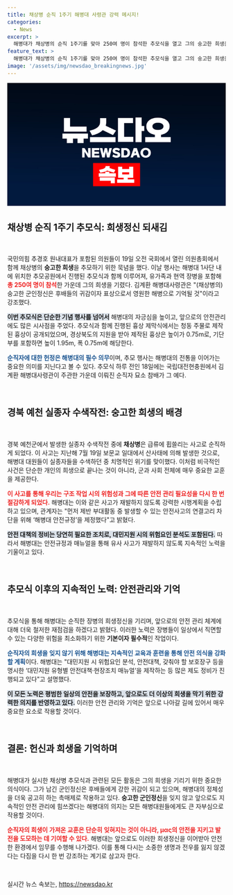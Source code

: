 ```yaml
---
title: 채상병 순직 1주기 해병대 사령관 강력 메시지!
categories:
  - News
excerpt: >
  해병대가 채상병의 순직 1주기를 맞아 250여 명이 참석한 추모식을 열고 그의 숭고한 희생을 기렸습니다. 국방부는 최고 예우로 그를 추모하며, 안전사고 예방을 위한 새로운 대책을 마련 중입니다.
feature_text: >
  해병대가 채상병의 순직 1주기를 맞아 250여 명이 참석한 추모식을 열고 그의 숭고한 희생을 기렸습니다. 국방부는 최고 예우로 그를 추모하며, 안전사고 예방을 위한 새로운 대책을 마련 중입니다.
image: '/assets/img/newsdao_breakingnews.jpg'
---
```


<p><img src="/assets/img/newsdao_breakingnews.jpg" alt="cryptoinkorea 속보" /></p>

<h2 data-ke-size="size26">채상병 순직 1주기 추모식: 희생정신 되새김</h2>

<p data-ke-size="size16">&nbsp;</p>

<p>국민의힘 추경호 원내대표가 포함된 의원들이 19일 오전 국회에서 열린 의원총회에서 함께 채상병의 <b>숭고한 희생</b>을 추모하기 위한 묵념을 했다. 이날 행사는 해병대 1사단 내에 위치한 추모공원에서 진행된 추모식과 함께 이루어져, 유가족과 현역 장병을 포함해 <b><span style="color: #ee2323;">총 250여 명이 참석</span></b>한 가운데 그의 희생을 기렸다. 김계환 해병대사령관은 "(채상병의) 숭고한 군인정신은 후배들의 귀감이자 표상으로서 영원한 해병으로 기억될 것"이라고 강조했다. </p>

<p><b><span style="background-color: #21538527;">이번 추모식은 단순한 기념 행사를 넘어서</span></b> 해병대의 자긍심을 높이고, 앞으로의 안전관리에도 많은 시사점을 주었다. 추모식과 함께 진행된 흉상 제막식에서는 청동 주물로 제작된 흉상이 공개되었으며, 경상북도의 지원을 받아 제작된 흉상은 높이가 0.75m로, 기단부를 포함하면 높이 1.95m, 폭 0.75m에 해당한다. </p>

<p><b><span style="color: #1a5490;">순직자에 대한 헌정은 해병대의 필수 의무</span></b>이며, 추모 행사는 해병대의 전통을 이어가는 중요한 의미를 지닌다고 볼 수 있다. 추모식 하루 전인 18일에는 국립대전현충원에서 김계환 해병대사령관이 주관한 가운데 이뤄진 순직자 묘소 참배가 그 예다. </p>

<p data-ke-size="size16">&nbsp;</p>

<h2 data-ke-size="size26">경북 예천 실종자 수색작전: 숭고한 희생의 배경</h2>

<p data-ke-size="size16">&nbsp;</p>

<p>경북 예천군에서 발생한 실종자 수색작전 중에 <b>채상병</b>은 급류에 휩쓸리는 사고로 순직하게 되었다. 이 사고는 지난해 7월 19일 보문교 일대에서 산사태에 의해 발생한 것으로, 해병대 대원들이 실종자들을 수색하던 중 치명적인 위기를 맞이했다. 이처럼 비극적인 사건은 단순한 개인의 희생으로 끝나는 것이 아니라, 군과 사회 전체에 매우 중요한 교훈을 제공한다. </p>

<p><b><span style="color: #ee2323;">이 사고를 통해 우리는 구조 작업 시의 위험성과 그에 따른 안전 관리 필요성을 다시 한 번 절감하게 되었다.</span></b> 해병대는 이와 같은 사고가 재발하지 않도록 강력한 시행계획을 수립하고 있으며, 관계자는 "먼저 제반 부대활동 중 발생할 수 있는 안전사고의 연결고리 차단을 위해 ‘해병대 안전규정’을 제정했다"고 밝혔다. </p>

<p><b><span style="background-color: #21538527;">안전 대책의 정비는 당연히 필요한 조치로, 대민지원 시의 위험요인 분석도 포함된다.</span></b> 따라서 해병대는 안전규정과 매뉴얼을 통해 유사 사고가 재발하지 않도록 지속적인 노력을 기울이고 있다. </p>

<p data-ke-size="size16">&nbsp;</p>

<h2 data-ke-size="size26">추모식 이후의 지속적인 노력: 안전관리와 기억</h2>

<p data-ke-size="size16">&nbsp;</p>

<p>추모식을 통해 해병대는 순직한 장병의 희생정신을 기리며, 앞으로의 안전 관리 체계에 대해 더욱 철저한 재점검을 하겠다고 밝혔다. 이러한 노력은 장병들이 일상에서 직면할 수 있는 다양한 위험을 최소화하기 위한 <b>기본이자 필수적</b>인 작업이다. </p>

<p><b><span style="color: #1a5490;">순직자의 희생을 잊지 않기 위해 해병대는 지속적인 교육과 훈련을 통해 안전 의식을 강화할 계획</span></b>이다. 해병대는 "대민지원 시 위험요인 분석, 안전대책, 갖춰야 할 보호장구 등을 명시한 ‘대민지원 유형별 안전대책·현장조치 매뉴얼’을 제작하는 등 많은 제도 정비가 진행되고 있다"고 설명했다. </p>

<p><b><span style="background-color: #21538527;">이 모든 노력은 평범한 일상의 안전을 보장하고, 앞으로도 더 이상의 희생을 막기 위한 강력한 의지를 반영하고 있다.</span></b> 이러한 안전 관리와 기억은 앞으로 나아갈 길에 있어서 매우 중요한 요소로 작용할 것이다. </p>

<p data-ke-size="size16">&nbsp;</p>

<h2 data-ke-size="size26">결론: 헌신과 희생을 기억하며</h2>

<p data-ke-size="size16">&nbsp;</p>

<p>해병대가 실시한 채상병 추모식과 관련된 모든 활동은 그의 희생을 기리기 위한 중요한 의식이다. 그가 남긴 군인정신은 후배들에게 강한 귀감이 되고 있으며, 해병대의 정체성을 더욱 공고히 하는 촉매제로 작용하고 있다. <b>숭고한 군인정신</b>을 잊지 않고 앞으로도 지속적인 안전 관리에 힘쓰겠다는 해병대의 의지는 모든 해병대원들에게도 큰 자부심으로 작용할 것이다. </p>

<p><b><span style="color: #ee2323;">순직자의 희생이 가져온 교훈은 단순히 잊혀지는 것이 아니라, μας의 안전을 지키고 발전을 도모하는 데 기여할 수 있다.</span></b> 해병대는 앞으로도 이러한 희생정신을 이어받아 안전한 환경에서 임무를 수행해 나가겠다. 이를 통해 다시는 소중한 생명과 전우를 잃지 않겠다는 다짐을 다시 한 번 강조하는 계기로 삼고자 한다. </p>

<p data-ke-size="size16">&nbsp;</p>
실시간 뉴스 속보는, <a href="https://newsdao.kr" rel="dofollow">https://newsdao.kr</a>


